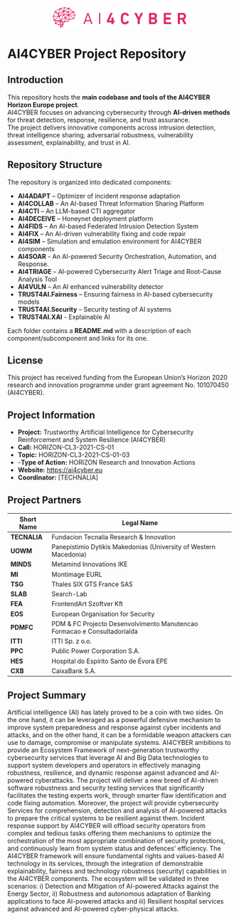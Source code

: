 <p align="center">
  <img src="logo/AI4CYBER logo - transparent.png" alt="AI4CYBER Logo" width="300"/>
</p>

# AI4CYBER Project Repository

## Introduction
This repository hosts the **main codebase and tools of the AI4CYBER Horizon Europe project**.  
AI4CYBER focuses on advancing cybersecurity through **AI-driven methods** for threat detection, response, resilience, and trust assurance.  
The project delivers innovative components across intrusion detection, threat intelligence sharing, adversarial robustness, vulnerability assessment, explainability, and trust in AI.

## Repository Structure
The repository is organized into dedicated components:

- **AI4ADAPT** – Optimizer of incident response adaptation  
- **AI4COLLAB** – An AI-based Threat Information Sharing Platform   
- **AI4CTI** – An LLM-based CTI aggregator   
- **AI4DECEIVE** – Honeynet deployment platform 
- **AI4FIDS** – An AI-based Federated Intrusion Detection System  
- **AI4FIX** – An AI-driven vulnerability fixing and code repair  
- **AI4SIM** – Simulation and emulation environment for AI4CYBER components 
- **AI4SOAR** - An AI-powered Security Orchestration, Automation, and Response. 
- **AI4TRIAGE** – AI-powered Cybersecurity Alert Triage and Root-Cause Analysis Tool   
- **AI4VULN** – An AI enhanced vulnerability detector   
- **TRUST4AI.Fairness** – Ensuring fairness in AI-based cybersecurity models  
- **TRUST4AI.Security** – Security testing of AI systems  
- **TRUST4AI.XAI** - Explainable AI 

Each folder contains a **README.md** with a description of each component/subcomponent and links for its one.

## License
This project has received funding from the European Union’s Horizon 2020 research and innovation programme under grant agreement No. 101070450 (AI4CYBER).

## Project Information
- **Project:** Trustworthy Artificial Intelligence for Cybersecurity Reinforcement and System Resilience (AI4CYBER)
- **Call:** HORIZON-CL3-2021-CS-01
- **Topic:** HORIZON-CL3-2021-CS-01-03
- -**Type of Action:** HORIZON Research and Innovation Actions
- **Website:** https://ai4cyber.eu  
- **Coordinator:** [TECHNALIA] 

## Project Partners

| Short Name | Legal Name                                                                  |
|------------|-----------------------------------------------------------------------------|
| **TECNALIA** | Fundacion Tecnalia Research & Innovation                                  |
| **UOWM**     | Panepistimio Dytikis Makedonias (University of Western Macedonia)         |
| **MINDS**    | Metamind Innovations IKE                                                  |
| **MI**       | Montimage EURL                                                            |
| **TSG**      | Thales SIX GTS France SAS                                                 |
| **SLAB**     | Search-Lab                                                                |
| **FEA**      | FrontendArt Szoftver Kft                                                  |
| **EOS**      | European Organisation for Security                                        |
| **PDMFC**    | PDM & FC Projecto Desenvolvimento Manutencao Formacao e Consultadorialda  |
| **ITTI**     | ITTI Sp. z o.o.                                                           |
| **PPC**      | Public Power Corporation S.A.                                             |
| **HES**      | Hospital do Espírito Santo de Évora EPE                                   |
| **CXB**      | CaixaBank S.A.                                                            |

## Project Summary

Αrtificial intelligence (AI) has lately proved to be a coin with two sides. On the one hand, it can be leveraged as a powerful defensive mechanism to improve system preparedness and response against cyber incidents and attacks, and on the other hand, it can be a formidable weapon attackers can use to damage, compromise or manipulate systems. AI4CYBER ambitions to provide an Ecosystem Framework of next-generation trustworthy cybersecurity services that leverage AI and Big Data technologies to support system developers and operators in effectively managing robustness, resilience, and dynamic response against advanced and AI-powered cyberattacks. The project will deliver a new breed of AI-driven software robustness and security testing services that significantly facilitates the testing experts work, through smarter flaw identification and code fixing automation. Moreover, the project will provide cybersecurity Services for comprehension, detection and analysis of AI-powered attacks to prepare the critical systems to be resilient against them. Incident response support by AI4CYBER will offload security operators from complex and tedious tasks offering them mechanisms to optimize the orchestration of the most appropriate combination of security protections, and continuously learn from system status and defences’ efficiency. The AI4CYBER framework will ensure fundamental rights and values-based AI technology in its services, through the integration of demonstrable explainability, fairness and technology robustness (security) capabilities in the AI4CYBER components. The ecosystem will be validated in three scenarios: i) Detection and Mitigation of AI-powered Attacks against the Energy Sector, ii) Robustness and autonomous adaptation of Banking applications to face AI-powered attacks and iii) Resilient hospital services against advanced and AI-powered cyber-physical attacks.
                






